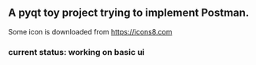 A pyqt toy project trying to implement Postman.
---------

Some icon is downloaded from https://icons8.com

### current status: working on basic ui
